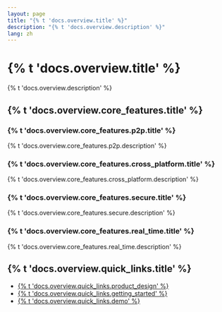```yaml
---
layout: page
title: "{% t 'docs.overview.title' %}"
description: "{% t 'docs.overview.description' %}"
lang: zh
---
```


# {% t 'docs.overview.title' %}

{% t 'docs.overview.description' %}

## {% t 'docs.overview.core_features.title' %}

### {% t 'docs.overview.core_features.p2p.title' %}
{% t 'docs.overview.core_features.p2p.description' %}

### {% t 'docs.overview.core_features.cross_platform.title' %}
{% t 'docs.overview.core_features.cross_platform.description' %}

### {% t 'docs.overview.core_features.secure.title' %}
{% t 'docs.overview.core_features.secure.description' %}

### {% t 'docs.overview.core_features.real_time.title' %}
{% t 'docs.overview.core_features.real_time.description' %}

## {% t 'docs.overview.quick_links.title' %}

- [{% t 'docs.overview.quick_links.product_design' %}](../product/)
- [{% t 'docs.overview.quick_links.getting_started' %}](../../getting-started.md)
- [{% t 'docs.overview.quick_links.demo' %}](../../demo.md)